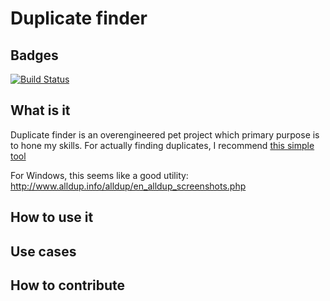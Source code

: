 # Duplicate finder

## Badges

[![Build Status](https://travis-ci.org/papierukartka/duplicate_finder.svg?branch=master)](https://travis-ci.org/papierukartka/duplicate_finder)

## What is it

Duplicate finder is an overengineered pet project which primary purpose is to hone my skills.
For actually finding duplicates, I recommend [this simple tool](https://raw.githubusercontent.com/vermaden/scripts/master/dedup.sh)

For Windows, this seems like a good utility: http://www.alldup.info/alldup/en_alldup_screenshots.php

## How to use it
## Use cases
## How to contribute